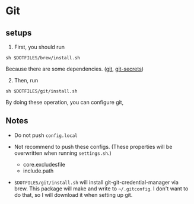 # Git

## setups

1. First, you should run

```(shell)
sh $DOTFILES/brew/install.sh
```

Because there are some dependencies. ([git](https://formulae.brew.sh/formula/git), [git-secrets](https://github.com/awslabs/git-secrets))

2. Then, run

```(shell)
sh $DOTFILES/git/install.sh
```

By doing these operation, you can configure git,

## Notes

- Do not push `config.local`

- Not recommend to push these configs. (These properties will be overwritten when running  `settings.sh`.)
  - core.excludesfile
  - include.path

- `$DOTFILES/git/install.sh` will install git-git-credential-manager via brew.
This package will make and write to `~/.gitconfig`. I don't want to do that, so I will download it when setting up git.
